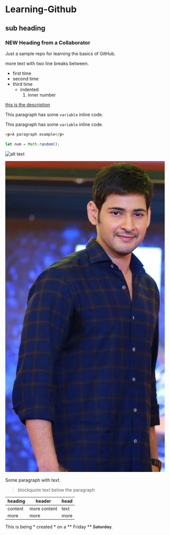# Learning-Github
## sub heading
### NEW Heading from a Collaborator

Just a sample repo for learning the basics of GitHub.

more text with two line breaks between.

- first time
- second time
- third time
  - indented
    1. inner number
    
[this is the description](http://www.github.com)

This paragraph has some `variable` inline code.

This paragraph has some ``variable`` inline code.

```html
<p>A paragraph example</p>
```
```javascript
let num = Math.random();
```

![alt text](http://picsum.photos/200/200)

![Mahesh Babu](https://github.com/chaitanyaswaroopdev/Nwmsu_practice/blob/main/wp5317844%20(1).jpeg)

Some paragraph with text.
> blockquote text below the paragraph

| heading | header | head |
| --- | --- | --- |
| content | more content | text |
| more | more | more |

This is being * created * on a ** Friday ** ~~Saturday~~.
